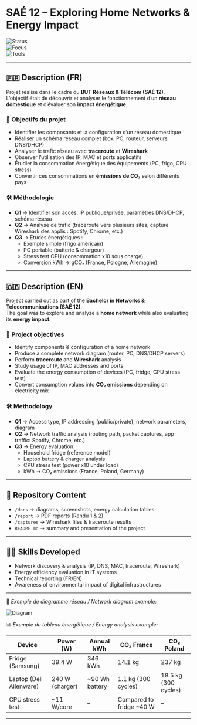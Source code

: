 # SAÉ 12 – Exploring Home Networks & Energy Impact  

![Status](https://img.shields.io/badge/Status-Completed-brightgreen)  
![Focus](https://img.shields.io/badge/Focus-Network%20Analysis%20%7C%20Energy-blue)  
![Tools](https://img.shields.io/badge/Tools-Wireshark%20%7C%20Traceroute%20%7C%20Hardware%20Monitor-orange)  

---

## 🇫🇷 Description (FR)  

Projet réalisé dans le cadre du **BUT Réseaux & Télécom (SAÉ 12)**.  
L’objectif était de découvrir et analyser le fonctionnement d’un **réseau domestique** et d’évaluer son **impact énergétique**.  

### 🎯 Objectifs du projet  
- Identifier les composants et la configuration d’un réseau domestique  
- Réaliser un schéma réseau complet (box, PC, routeur, serveurs DNS/DHCP)  
- Analyser le trafic réseau avec **traceroute** et **Wireshark**  
- Observer l’utilisation des IP, MAC et ports applicatifs  
- Étudier la consommation énergétique des équipements (PC, frigo, CPU stress)  
- Convertir ces consommations en **émissions de CO₂** selon différents pays  

### 🛠️ Méthodologie  
- **Q1** → Identifier son accès, IP publique/privée, paramètres DNS/DHCP, schéma réseau  
- **Q2** → Analyse de trafic (traceroute vers plusieurs sites, capture Wireshark des applis : Spotify, Chrome, etc.)  
- **Q3** → Études énergétiques :  
  - Exemple simple (frigo américain)  
  - PC portable (batterie & chargeur)  
  - Stress test CPU (consommation x10 sous charge)  
  - Conversion kWh → gCO₂ (France, Pologne, Allemagne)  

---

## 🇬🇧 Description (EN)  

Project carried out as part of the **Bachelor in Networks & Telecommunications (SAÉ 12)**.  
The goal was to explore and analyze a **home network** while also evaluating its **energy impact**.  

### 🎯 Project objectives  
- Identify components & configuration of a home network  
- Produce a complete network diagram (router, PC, DNS/DHCP servers)  
- Perform **traceroute** and **Wireshark** analysis  
- Study usage of IP, MAC addresses and ports  
- Evaluate the energy consumption of devices (PC, fridge, CPU stress test)  
- Convert consumption values into **CO₂ emissions** depending on electricity mix  

### 🛠️ Methodology  
- **Q1** → Access type, IP addressing (public/private), network parameters, diagram  
- **Q2** → Network traffic analysis (routing path, packet captures, app traffic: Spotify, Chrome, etc.)  
- **Q3** → Energy evaluation:  
  - Household fridge (reference model)  
  - Laptop battery & charger analysis  
  - CPU stress test (power x10 under load)  
  - kWh → CO₂ emissions (France, Poland, Germany)  

---

## 📂 Repository Content  
- `/docs` → diagrams, screenshots, energy calculation tables  
- `/report` → PDF reports (Rendu 1 & 2)  
- `/captures` → Wireshark files & traceroute results  
- `README.md` → summary and presentation of the project  

---

## 👨‍💻 Skills Developed  
- Network discovery & analysis (IP, DNS, MAC, traceroute, Wireshark)  
- Energy efficiency evaluation in IT systems  
- Technical reporting (FR/EN)  
- Awareness of environmental impact of digital infrastructures  

---

📸 *Exemple de diagramme réseau / Network diagram example:*  

![Diagram](docs/network-diagram.png)  

📊 *Exemple de tableau énergétique / Energy analysis example:*  

| Device         | Power (W) | Annual kWh | CO₂ France | CO₂ Poland |  
|----------------|-----------|------------|------------|------------|  
| Fridge (Samsung) | 39.4 W | 346 kWh | 14.1 kg | 237 kg |  
| Laptop (Dell Alienware) | 240 W (charger) | ~90 Wh battery | 1.1 kg (300 cycles) | 18.5 kg (300 cycles) |  
| CPU stress test | ~11 W/core | – | Compared to fridge ~40 W | – |  

---
